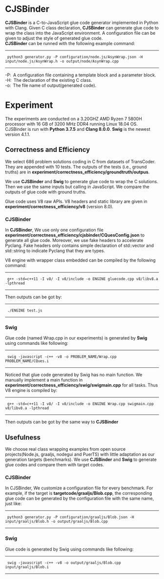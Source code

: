 # CJSBinder

**CJSBinder** is a C-to-JavaScript glue code generator implemented in Python with Clang. Given C class declaration, **CJSBinder** can generate glue code to wrap the class into the JavaScript environment. A configuration file can be given to adjust the style of generated glue code.    
**CJSBinder** can be runned with the following example command:

---
     python3 generator.py -P configuration/node.js/AsynWrap.json -H input/node.js/AsynWrap.h -o output/node/AsynWrap.cpp
---

-P:&ensp;A configuration file containing a template block and a parameter block.  
-H:&ensp;The declaration of the existing C class.       
-o:&ensp;The file name of output(generated code).    

# Experiment
The experiments are conducted on a 3.20GHZ AMD Ryzen 7 5800H processor with 16 GB of 3200 MHz DDR4 running Linux 18.04 OS. CJSBinder is run with **Python 3.7.5** and **Clang 8.0.0**. **Swig** is the newest version 4.1.1.

## Correctness and Efficiency

We select 686 problem solutions coding in C from datasets of TransCoder. They are appended with 10 tests. The outputs of the tests (i.e., ground truths) are in **experiment/correctness_efficiency/groundtruth/outpus**.

We use **CJSBinder** and **Swig** to generate glue code to wrap the C solutions. Then we use the same inputs but calling in JavaScript. We compare the outputs of glue code with ground truths.

Glue code uses V8 raw APIs. V8 headers and static library are given in **experiment/correctness_efficiency/v8** (version 8.0).

### CJSBinder
In **CJSBinder**, We use only one configuration file **experiment/correctness_efficiency/cjsbinder/CQuesConfig.json** to generate all glue code. Moreover, we use fake headers to accelerate Pyclang. Fake headers only contains simple declaration of std::vector and std::string to indicate Pyclang that they are types.

V8 engine with wrapper class embedded can be compiled by the following command:

---
     g++ -std=c++11 -I v8/ -I v8/include -o ENGINE gluecode.cpp v8/libv8.a -lpthread
---

Then outputs can be got by:

---
     ./ENGINE test.js
---

### Swig

Glue code (named Wrap.cpp in our experiments) is generated by **Swig** using commands like following:

---
     swig -javascript -c++ -v8 -o PROBLEM_NAME/Wrap.cpp PROBLEM_NAME/CQues.i
---

Noticed that glue code generated by Swig has no main function. We manually implement a main function in **experiment/correctness_efficiency/swig/swigmain.cpp** for all tasks. Thus V8 engine is compiled by:

---
     g++ -std=c++11 -I v8/ -I v8/include -o ENGINE Wrap.cpp swigmain.cpp v8/libv8.a -lpthread
---

Then outputs can be got by the same way to **CJSBinder**

## Usefulness
We choose real class wrapping examples from open source projects(Node.js, graaljs, nodegui and PuerTS) with little adaptation as our generation targets (benchmarks). We use **CJSBinder** and **Swig** to generate glue codes and compare them with target codes.  

### CJSBinder
In CJSBinder, We customize a configuration file for every benchmark. For example, if the target is **targetcode/graaljs/Blob.cpp**, the corresponding glue code can be generated by the configuration file with the same name, just like:

---
     python3 generator.py -P configuration/graaljs/Blob.json -H input/graaljs/Blob.h -o output/graaljs/Blob.cpp
---

### Swig
Glue code is generated by Swig using commands like following:

---
     swig -javascript -c++ -v8 -o output/graaljs/Blob.cpp input/graaljs/Blob.i
---
